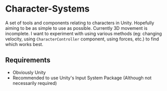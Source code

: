 # Character-Systems

A set of tools and components relating to characters in Unity. Hopefully aiming to be as simple to use as possible.
Currently 3D movement is incomplete. I want to experiment with using various methods (eg: changing velocity, using 
`CharacterController` component, using forces, etc.) to find which works best. 

## Requirements
- Obviously Unity
- Recommended to use Unity's Input System Package (Although not necessarily required)
